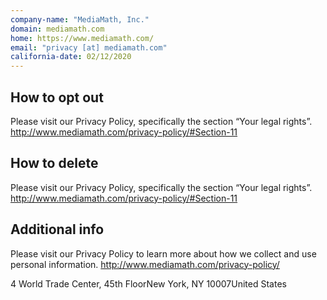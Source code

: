 ```yaml
---
company-name: "MediaMath, Inc."
domain: mediamath.com
home: https://www.mediamath.com/
email: "privacy [at] mediamath.com"
california-date: 02/12/2020
---
```

## How to opt out


Please visit our Privacy Policy, specifically the section “Your legal rights”. 
http://www.mediamath.com/privacy-policy/#Section-11

## How to delete


Please visit our Privacy Policy, specifically the section “Your legal rights”. 
http://www.mediamath.com/privacy-policy/#Section-11

## Additional info


Please visit our Privacy Policy to learn more about how we collect and use personal information. 
http://www.mediamath.com/privacy-policy/

4 World Trade Center, 45th FloorNew York, NY 10007United States













